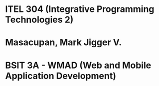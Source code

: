 # ITEL 304 (Integrative Programming Technologies 2)
# Masacupan, Mark Jigger V.
# BSIT 3A - WMAD (Web and Mobile Application Development)
